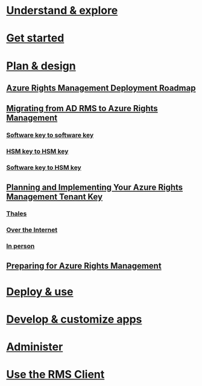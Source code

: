 # [Understand & explore](/rights-management/understand-explore/azure-rights-management)
# [Get started](/rights-management/get-started/requirements-for-azure-rights-management)
# [Plan & design](./azure-rights-management-deployment-roadmap.md)
## [Azure Rights Management Deployment Roadmap](./azure-rights-management-deployment-roadmap.md)
## [Migrating from AD RMS to Azure Rights Management](./migrating-from-ad-rms-to-azure-rights-management.md)
### [Software key to software key](migrating-from-ad-rms-to-azure-rights-management-softwarekey-to-softwarekey.md)
### [HSM key to HSM key](migrating-from-ad-rms-to-azure-rights-management-hsmkey-to-hsmkey.md)
### [Software key to HSM key](migrating-from-ad-rms-to-azure-rights-management-softwarekey-to-hsmkey.md)
## [Planning and Implementing Your Azure Rights Management Tenant Key](./planning-and-implementing-your-azure-rights-management-tenant-key.md)
### [Thales](information-about-thales-hms-and-microsoft-additions.md)
### [Over the Internet](generate-and-transfer-your-tenant-key-over-the-internet.md)
### [In person](generate-and-transfer-your-tenant-key-in-person.md)
## [Preparing for Azure Rights Management](./preparing-for-azure-rights-management.md)
# [Deploy & use](/rights-management/deploy-use/activating-azure-rights-management)
# [Develop & customize apps](/rights-management/develop/developers-guide)
# [Administer](/rights-management/administer/administering-azure-rights-management-with-powershell)
# [Use the RMS Client](/rights-management/rms-client/rights-management-rms-client)